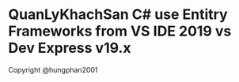 # QuanLyKhachSan C# use Entitry Frameworks from VS IDE 2019 vs Dev Express v19.x
Copyright @hungphan2001
